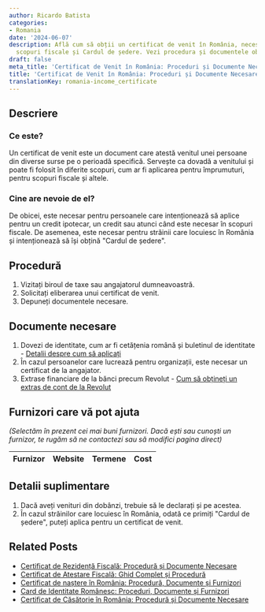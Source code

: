 ```yaml
---
author: Ricardo Batista
categories:
- Romania
date: '2024-06-07'
description: Află cum să obții un certificat de venit în România, necesar pentru împrumuturi,
  scopuri fiscale și Cardul de ședere. Vezi procedura și documentele obligatorii.
draft: false
meta_title: 'Certificat de Venit în România: Proceduri și Documente Necesare'
title: 'Certificat de Venit în România: Proceduri și Documente Necesare'
translationKey: romania-income_certificate
---
```



## Descriere
### Ce este?
Un certificat de venit este un document care atestă venitul unei persoane din diverse surse pe o perioadă specifică. Servește ca dovadă a venitului și poate fi folosit în diferite scopuri, cum ar fi aplicarea pentru împrumuturi, pentru scopuri fiscale și altele.

### Cine are nevoie de el?
De obicei, este necesar pentru persoanele care intenționează să aplice pentru un credit ipotecar, un credit sau atunci când este necesar în scopuri fiscale. De asemenea, este necesar pentru străinii care locuiesc în România și intenționează să își obțină "Cardul de ședere".

## Procedură
1. Vizitați biroul de taxe sau angajatorul dumneavoastră.
2. Solicitați eliberarea unui certificat de venit.
3. Depuneți documentele necesare.

## Documente necesare
1. Dovezi de identitate, cum ar fi cetățenia română și buletinul de identitate - [Detalii despre cum să aplicați](http://eudo-citizenship.eu/NationalDB/docs/ROU%20Law%2021-1991%20republished%202010_ENGLISH.pdf)
2. În cazul persoanelor care lucrează pentru organizații, este necesar un certificat de la angajator.
3. Extrase financiare de la bănci precum Revolut - [Cum să obțineți un extras de cont de la Revolut](https://www.revolut.com/help/exploring-revolut/managing-my-account/how-do-i-get-a-statement)

## Furnizori care vă pot ajuta

_(Selectăm în prezent cei mai buni furnizori. Dacă ești sau cunoști un furnizor, te rugăm să ne contactezi sau să modifici pagina direct)_

| Furnizor        |     Website     |     Termene      |       Cost       |
| :-------------: | :-------------: |  :-------------: | :-------------: |

## Detalii suplimentare
1. Dacă aveți venituri din dobânzi, trebuie să le declarați și pe acestea.
2. În cazul străinilor care locuiesc în România, odată ce primiți "Cardul de ședere", puteți aplica pentru un certificat de venit.
## Related Posts

- [Certificat de Rezidență Fiscală: Procedură și Documente Necesare](https://tramitit.com/ro/guides/romania/certificat_fiscal/)
- [Certificat de Atestare Fiscală: Ghid Complet și Procedură](https://tramitit.com/ro/guides/romania/certificat_de_atestare_fiscala/)
- [Certificat de naștere în România: Procedură, Documente și Furnizori](https://tramitit.com/ro/guides/romania/certificat_de_nastere/)
- [Card de Identitate Românesc: Proceduri, Documente și Furnizori](https://tramitit.com/ro/guides/romania/buletin_de_identitate/)
- [Certificat de Căsătorie în România: Procedură și Documente Necesare](https://tramitit.com/ro/guides/romania/certificat_de_casatorie/)